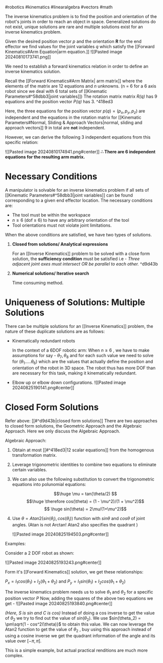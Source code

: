 #robotics #kinematics #linearalgebra #vectors #math 

The inverse kinematics problem is to find the position and orientation of the robot's joints in order to reach an object in space. Generalized solutions do not exist, unique solutions are rare and multiple solutions exist for an inverse kinematics problem.

Given the desired position vector *p* and the orientation **R** for the end effector we find values for the joint variables *q* which satisfy the [[Forward Kinematics#Arm Equation|arm equation.]]  ![[Pasted image 20240810173741.png]]

We need to establish a forward kinematics relation in order to define an inverse kinematics solution. 

Recall the [[Forward Kinematics#Arm Matrix| arm matrix]] where the elements of the matrix are 12 equations and *n* unknowns. (n = 6 for a 6 axis robot since we deal with 6 total sets of [[Kinematic Parameters#^58dbb3|joint variables]]) The rotation matrix matrix *R(q)* has 9 equations and the position vector *P(q)* has 3.  ^418ed3

Here, the three equations for the position vector $p(q) = (p_x,p_y,p_z)$ are independent and the equations in the rotation matrix for [[Kinematic Parameters#Normal, Sliding & Approach Vectors|normal, sliding and approach vectors]] 9 in total are **not** independent.  

However, we can derive the following 3 independent equations from this specific relation: 

![[Pasted image 20240810174941.png#center]]
**$\therefore$ There are 6 independent equations for the resulting arm matrix.**

# Necessary Conditions

A manipulator is solvable for an inverse kinematics problem if all sets of [[Kinematic Parameters#^58dbb3|joint variables]] can be found corresponding to a given end effector location. The necessary conditions are: 

- The tool must be within the workspace
- $n\ge6$ (dof $\ge$ 6) to have any arbitrary orientation of the tool
- Tool orientations must not violate joint limitations. 

When the above conditions are satisfied, we have two types of solutions.
1. **Closed from solutions/ Analytical expressions**
   
   For an [[Inverse Kinematics]] problem to be solved with a close form solution, the **sufficiency condition** must be satisfied i.e - *Three adjacent joint axes must intersect OR be parallel to each other.* 
    ^d9d43b
2. **Numerical solutions/ Iterative search** 
   
   Time consuming method. 

# Uniqueness of Solutions: Multiple Solutions

There can be multiple solutions for an [[Inverse Kinematics]] problem, the nature of these duplicate solutions are as follows: 

- Kinematically redundant robots
  
  In the context of a 6DOF robotic arm: 
  When $n\geq6$ , we have to make assumptions for say - $\theta_7,\theta_8$ and for each such value we need to solve for $(\theta_1.....\theta_6)$ which are the values that actually define the position and orientation of the robot in 3D space. The robot thus has more DOF than are necessary for this task, making it kinematically redundant.

- Elbow up or elbow down configurations. 
![[Pasted image 20240825190141.png#center]]

# Closed Form Solutions

Refer above: [[#^d9d43b|closed form solutions]] 
There are two approaches to closed form solutions, the Geometric Approach and the Algebraic Approach. Here we only discuss the Algebraic Approach.

Algebraic Approach: 

1. Obtain at most [[#^418ed3|12 scalar equations]] from the homogenous transformation matrix.
2. Leverage trigonometric identities to combine two equations to eliminate certain variables. 
3. We can also use the following substitution to convert the trigonometric equations into polunomial equations: 
   
   $$\huge \mu = tan(\theta/2) $$$$\huge \therefore cos(\theta) = (1 - \mu^2)/(1 + \mu^2)$$$$ \huge sin(\theta) = 2\mu/(1+\mu^2)$$

4. Use  $\theta  = Atan2(sin(\theta_i),cos(\theta_i))$ function with $sin\theta$ and $cos\theta$ of joint angles. (Atan is not Arctan! Atan2 also specifies the quadrant )

   ![[Pasted image 20240825194503.png#center]] 

Examples:

Consider a 2 DOF robot as shown: 

![[Pasted image 20240825193243.png#center]]



Form it's [[Forward Kinematics]] solution, we get these relationships: 

$P_x = l_1cos(\theta_1)+l_2(\theta_1+\theta_2)$ and $P_y = l_1sin(\theta_1)+ l_2cos(\theta_1 + \theta_2)$ 

The inverse kinematics problem needs us to solve $\theta_1$ and $\theta_2$ for a specific position vector $P$
Now, adding the squares of the above two equations we get - 
![[Pasted image 20240825193840.png#center]]

*(Here, S is sin and C is cos)*
Instead of doing a cos inverse to get the value of $\theta_2$ we try to find out the value of $sin(\theta_2)$. 
We use $sin(\theta_2) = \pm\sqrt{1 - cos^2(\theta)}$ to obtain this value. We can now leverage the Atan2 function to get the value of $\theta_2$ , buy using this approach instead of using a cosine inverse we get the quadrant information of the angle and its value over $[-\pi, \pi]$. 

This is a simple example, but actual practical renditions are much more complex. 







